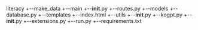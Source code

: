 literacy
    +--make_data
        +--main
            +--__init__.py
            +--routes.py
        +--models
            +--database.py
        +--templates
            +--index.html
        +--utils
            +--__init__.py
            +--kogpt.py
        +--__init__.py
        +--extensions.py
    +--run.py
    +--requirements.txt

